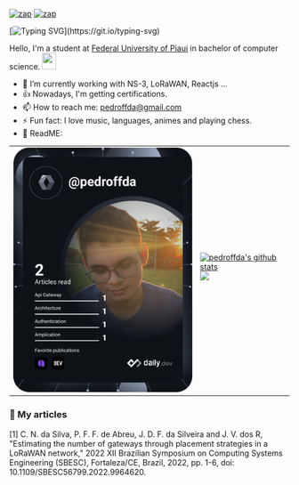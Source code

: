 
[![zap](https://img.shields.io/badge/Instagram-E4405F?style=for-the-badge&logo=instagram&logoColor=white)](https://www.instagram.com/pedro.ffda/)
[![zap]( https://img.shields.io/badge/LinkedIn-0077B5?style=for-the-badge&logo=linkedin&logoColor=white)](https://www.linkedin.com/in/pedroffda/)

[![Typing SVG](https://readme-typing-svg.herokuapp.com?lines=Hi%2C+I'm+happy+because+you+are+here!!!)](https://git.io/typing-svg)

Hello, I'm a student at [Federal University of Piaui](https://ufpi.br/) in bachelor of computer science. <a href="https://www.gautamkrishnar.com/"><img src="https://media.giphy.com/media/hvRJCLFzcasrR4ia7z/giphy.gif" width="25px" height="30px"></a>

- 🍃 I’m currently working with NS-3, LoRaWAN, Reactjs ...
- 👍 Nowadays, I'm getting certifications.
- 📫 How to reach me: pedroffda@gmail.com
- ⚡ Fun fact: I love music, languages, animes and playing chess.
- 🫣 ReadME: 

<table cellspacing="0" cellpadding="0" style="width: fit-content; border:0; max-width: fit-content">
        <tr>
                <td>
                        <a href="https://app.daily.dev/pedroffda">
                                <img src="https://github.com/pedroffda/pedroffda/blob/main/devcard.svg"
                                        width="400" alt="Pedro's Dev Card" />
                        </a>
                </td>
                <td>
                        <table style="width: fit-content; border:0;">
                          <br/>
                                <tr>
                                        <a href="https://github.com/pedroffda">
                                               <img aling="center"
                                                        src="https://github-readme-stats.vercel.app/api?username=Pedroffda&show_icons=true&include_all_commits=true&theme=dark&hide_border=true&count_private=true&ring_color=pink"
                                                        alt="pedroffda's github stats" width="500"/>
                                        </a> 
                                </tr>
                          <br/>
                                <tr> 
                                              <a href="https://github.com/pedroffda">
                                                                   <img aling="center" src="https://github-readme-stats.vercel.app/api/top-langs/?username=Pedroffda&layout=compact&theme=dark&hide_border=true&langs_count=6"
                                                                          width="350" />
                                              </a>       
                                </tr>
                        </table>
                </td>
        </tr>
</table>

### 📖 My articles

<a id="1">[1]</a> 
C. N. da Silva, P. F. F. de Abreu, J. D. F. da Silveira and J. V. dos R, 
"Estimating the number of gateways through placement strategies in a LoRaWAN network," 
2022 XII Brazilian Symposium on Computing Systems Engineering (SBESC), Fortaleza/CE, Brazil, 2022, 
pp. 1-6, doi: 10.1109/SBESC56799.2022.9964620.
